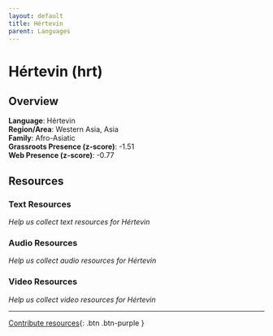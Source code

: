 ```yaml
---
layout: default
title: Hértevin
parent: Languages
---
```


# Hértevin (hrt)

## Overview

**Language**: Hértevin  
**Region/Area**: Western Asia, Asia  
**Family**: Afro-Asiatic  
**Grassroots Presence (z-score)**: -1.51  
**Web Presence (z-score)**: -0.77  

## Resources

### Text Resources
*Help us collect text resources for Hértevin*

### Audio Resources
*Help us collect audio resources for Hértevin*

### Video Resources
*Help us collect video resources for Hértevin*

---

[Contribute resources](https://forms.office.com/e/1SfLJx3u1r){: .btn .btn-purple }
